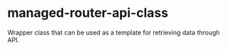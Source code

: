# managed-router-api-class

Wrapper class that can be used as a template for retrieving data through API. 
